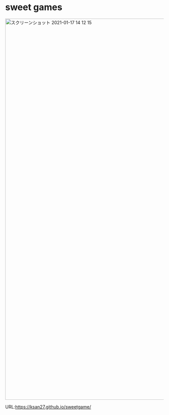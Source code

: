# sweet games

<img width="1208" alt="スクリーンショット 2021-01-17 14 12 15" src="https://user-images.githubusercontent.com/73518765/104831655-3cb60080-58ce-11eb-831f-bab8778758d5.png">

URL:https://ksan27.github.io/sweetgame/
